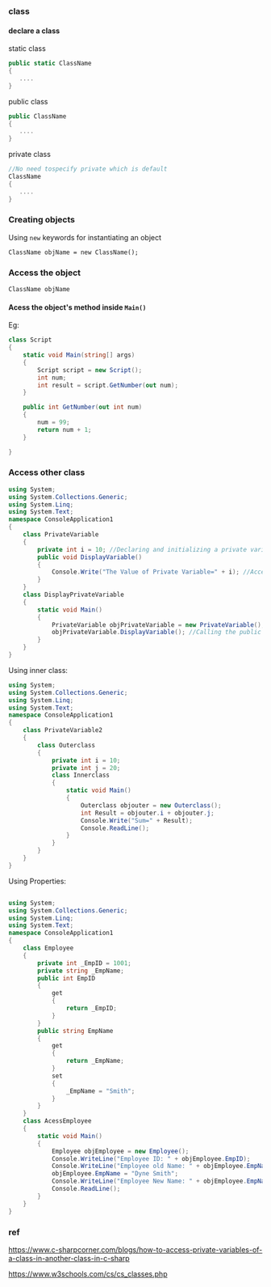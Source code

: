### class

#### declare a class
static class
```cs
public static ClassName 
{
   ....
}
```
public class
```cs
public ClassName 
{
   ....
}
```
private class
```cs
//No need tospecify private which is default 
ClassName 
{
   ....
}
```

### Creating objects
Using `new` keywords for instantiating an object
```
ClassName objName = new ClassName();
```

### Access the object 
```
ClassName objName
```

#### Acess the object's method inside `Main()`

Eg:

```cs
class Script
{
	static void Main(string[] args)
	{
		Script script = new Script();
		int num;
		int result = script.GetNumber(out num);
	}

	public int GetNumber(out int num)
	{
		num = 99;
		return num + 1;
	}

}
```

### Access other class
```cs
using System;  
using System.Collections.Generic;  
using System.Linq;  
using System.Text;  
namespace ConsoleApplication1  
{  
    class PrivateVariable  
    {  
        private int i = 10; //Declaring and initializing a private variable  
        public void DisplayVariable()  
        {  
            Console.Write("The Value of Private Variable=" + i); //Accessing Private variable with in a public methode  
        }  
    }  
    class DisplayPrivateVariable  
    {  
        static void Main()  
        {  
            PrivateVariable objPrivateVariable = new PrivateVariable();  
            objPrivateVariable.DisplayVariable(); //Calling the public method  
        }  
    }  
}
```
Using inner class:
```cs
using System;  
using System.Collections.Generic;  
using System.Linq;  
using System.Text;  
namespace ConsoleApplication1  
{  
    class PrivateVariable2  
    {  
        class Outerclass  
        {  
            private int i = 10;  
            private int j = 20;  
            class Innerclass  
            {  
                static void Main()  
                {  
                    Outerclass objouter = new Outerclass();  
                    int Result = objouter.i + objouter.j;  
                    Console.Write("Sum=" + Result);  
                    Console.ReadLine();  
                }  
            }  
        }  
    }  
}
```
Using Properties:
```cs

using System;  
using System.Collections.Generic;  
using System.Linq;  
using System.Text;  
namespace ConsoleApplication1  
{  
    class Employee  
    {  
        private int _EmpID = 1001;  
        private string _EmpName;  
        public int EmpID  
        {  
            get  
            {  
                return _EmpID;  
            }  
        }  
        public string EmpName  
        {  
            get  
            {  
                return _EmpName;  
            }  
            set  
            {  
                _EmpName = "Smith";  
            }  
        }  
    }  
    class AcessEmployee  
    {  
        static void Main()  
        {  
            Employee objEmployee = new Employee();  
            Console.WriteLine("Employee ID: " + objEmployee.EmpID);  
            Console.WriteLine("Employee old Name: " + objEmployee.EmpName);  
            objEmployee.EmpName = "Dyne Smith";  
            Console.WriteLine("Employee New Name: " + objEmployee.EmpName);  
            Console.ReadLine();  
        }  
    }  
}  

```



### ref 
https://www.c-sharpcorner.com/blogs/how-to-access-private-variables-of-a-class-in-another-class-in-c-sharp

https://www.w3schools.com/cs/cs_classes.php

